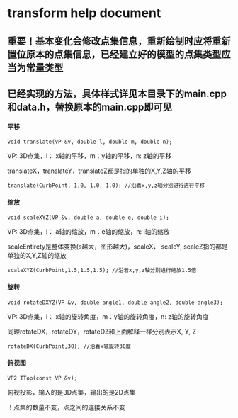 # transform help document

## 重要！基本变化会修改点集信息，重新绘制时应将重新置位原本的点集信息，已经建立好的模型的点集类型应当为常量类型

## 已经实现的方法，具体样式详见本目录下的main.cpp和data.h，替换原本的main.cpp即可见

#### 平移

`void translate(VP &v, double l, double m, double n);`

VP: 3D点集，l： x轴的平移，m：y轴的平移，n: z轴的平移

translateX，translateY，translateZ都是指的单独的X,Y,Z轴的平移

```
translate(CurbPoint, 1.0, 1.0, 1.0); //沿着x,y,z轴分别进行进行平移
```

#### 缩放

`void scaleXYZ(VP &v, double a, double e, double i);`

VP: 3D点集，l： a轴的缩放，m：e轴的缩放，n: i轴的缩放

scaleEntirety是整体变换(s越大，图形越大)，scaleX， scaleY, scaleZ指的都是单独的X,Y,Z轴的缩放

```
scaleXYZ(CurbPoint,1.5,1.5,1.5); //沿着x,y,z轴分别进行缩放1.5倍
```

#### 旋转

`void rotateDXYZ(VP &v, double angle1, double angle2, double angle3);`

VP: 3D点集，l： x轴的旋转角度，m：y轴的旋转角度，n: z轴的旋转角度

同理rotateDX，rotateDY，rotateDZ和上面解释一样分别表示X, Y, Z

```
rotateDX(CurbPoint,30); //沿着x轴旋转30度
```

#### 俯视图

`VP2 TTop(const VP &v);`

俯视投影，输入的是3D点集，输出的是2D点集

！点集的数量不变，点之间的连接关系不变